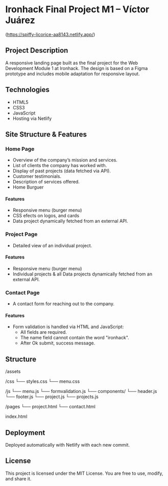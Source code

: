 # Ironhack Final Project M1 – Víctor Juárez

(https://spiffy-licorice-aa8143.netlify.app/)

## Project Description

A responsive landing page built as the final project for the Web Development Module 1 at Ironhack. The design is based on a Figma prototype and includes mobile adaptation for responsive layout.

## Technologies

- HTML5
- CSS3
- JavaScript
- Hosting via Netlify

## Site Structure & Features

### Home Page

- Overview of the company’s mission and services.
- List of clients the company has worked with.
- Display of past projects (data fetched via API).
- Customer testimonials.
- Description of services offered.
- Home Burguer

#### Features

- Responsive menu (burger menu)
- CSS efects on logos, and cards
- Data project dynamically fetched from an external API.

### Project Page

- Detailed view of an individual project.

#### Features

- Responsive menu (burger menu)
- Individual projects & all Data projects dynamically fetched from an external API.

### Contact Page

- A contact form for reaching out to the company.

#### Features

- Form validation is handled via HTML and JavaScript:
  - All fields are required.
  - The name field cannot contain the word "ironhack".
  - After Ok submit, success message.

## Structure

/assets

/css
└── styles.css
└── menu.css

/js
└── menu.js
└── formvalidation.js
└── components/
└── header.js
└── footer.js
└── project.js
└── projects.js

/pages
└── project.html
└── contact.html

index.html

## Deployment

Deployed automatically with Netlify with each new commit.

## License

This project is licensed under the MIT License. You are free to use, modify, and share it.
